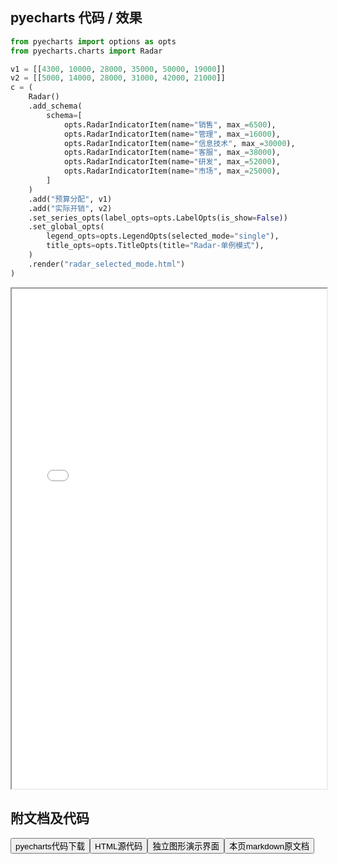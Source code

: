 
## pyecharts 代码 / 效果

```python
from pyecharts import options as opts
from pyecharts.charts import Radar

v1 = [[4300, 10000, 28000, 35000, 50000, 19000]]
v2 = [[5000, 14000, 28000, 31000, 42000, 21000]]
c = (
    Radar()
    .add_schema(
        schema=[
            opts.RadarIndicatorItem(name="销售", max_=6500),
            opts.RadarIndicatorItem(name="管理", max_=16000),
            opts.RadarIndicatorItem(name="信息技术", max_=30000),
            opts.RadarIndicatorItem(name="客服", max_=38000),
            opts.RadarIndicatorItem(name="研发", max_=52000),
            opts.RadarIndicatorItem(name="市场", max_=25000),
        ]
    )
    .add("预算分配", v1)
    .add("实际开销", v2)
    .set_series_opts(label_opts=opts.LabelOpts(is_show=False))
    .set_global_opts(
        legend_opts=opts.LegendOpts(selected_mode="single"),
        title_opts=opts.TitleOpts(title="Radar-单例模式"),
    )
    .render("radar_selected_mode.html")
)

```

<iframe width="100%" height="800px" src="/pyecharts/Radar/radar_selected_mode.html"></iframe>

## 附文档及代码

<a href="https://cdn.jsdelivr.net/gh/wfy-belief/python/docs/pyecharts/Radar/radar_selected_mode.py"><button class="mybutton">pyecharts代码下载</button></a><a href="https://cdn.jsdelivr.net/gh/wfy-belief/python/docs/pyecharts/Radar/radar_selected_mode.html"><button class="mybutton">HTML源代码</button></a><a href="https://python.wfyblog.cn/pyecharts/Radar/radar_selected_mode.html"><button class="mybutton">独立图形演示界面</button></a><a href="https://cdn.jsdelivr.net/gh/wfy-belief/python/docs/pyecharts/Radar/radar_selected_mode.md"><button class="mybutton">本页markdown原文档</button></a>